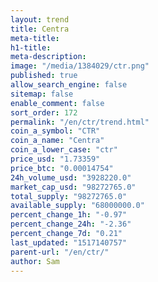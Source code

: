 ```yaml
---
layout: trend
title: Centra
meta-title: 
h1-title: 
meta-description: 
image: "/media/1384029/ctr.png"
published: true
allow_search_engine: false
sitemap: false
enable_comment: false
sort_order: 172
permalink: "/en/ctr/trend.html"
coin_a_symbol: "CTR"
coin_a_name: "Centra"
coin_a_lower_case: "ctr"
price_usd: "1.73359"
price_btc: "0.00014754"
24h_volume_usd: "3928220.0"
market_cap_usd: "98272765.0"
total_supply: "98272765.0"
available_supply: "68000000.0"
percent_change_1h: "-0.97"
percent_change_24h: "-2.36"
percent_change_7d: "0.21"
last_updated: "1517140757"
parent-url: "/en/ctr/"
author: Sam
---
```


